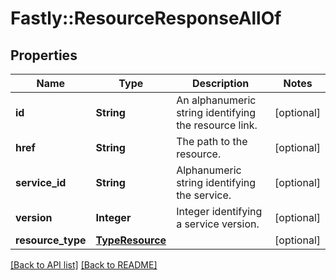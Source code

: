 # Fastly::ResourceResponseAllOf

## Properties

| Name | Type | Description | Notes |
| ---- | ---- | ----------- | ----- |
| **id** | **String** | An alphanumeric string identifying the resource link. | [optional] |
| **href** | **String** | The path to the resource. | [optional] |
| **service_id** | **String** | Alphanumeric string identifying the service. | [optional] |
| **version** | **Integer** | Integer identifying a service version. | [optional] |
| **resource_type** | [**TypeResource**](TypeResource.md) |  | [optional] |

[[Back to API list]](../../README.md#endpoints) [[Back to README]](../../README.md)

